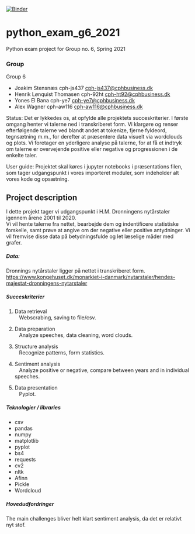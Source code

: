 [![Binder](https://mybinder.org/badge_logo.svg)](https://mybinder.org/v2/gh/JoakimKSS/python_exam_g6_2021/HEAD)

# python_exam_g6_2021
Python exam project for Group no. 6, Spring 2021

### Group
Group 6  
- Joakim Stensnæs			cph-js437	cph-js437@cphbusiness.dk
- Henrik Lønquist Thomasen	cph-92ht	cph-ht92@cphbusiness.dk
- Yones El Bana			cph-ye7		cph-ye7@cphbusiness.dk
- Alex Wagner			cph-aw116	cph-aw116@cphbusiness.dk

Status: Det er lykkedes os, at opfylde alle projektets succeskriterier. I første omgang henter vi talerne ned i transkriberet form.  Vi klargøre og renser efterfølgende talerne ved blandt andet at tokenize, fjerne fyldeord, tegnsætning m.m., for derefter at præsentere data visuelt via wordclouds og plots. Vi foretager en yderligere analyse på talerne, for at få et indtryk om talerne er overvejende positive eller negative og progressionen i de enkelte taler.

User guide: Projektet skal køres i jupyter notebooks i præsentations filen, som tager udgangspunkt i vores importeret moduler, som indeholder alt vores kode og opsætning. 

## Project description


I dette projekt tager vi udgangspunkt i H.M. Dronningens nytårstaler igennem årene 2001 til 2020.  
Vi vil hente talerne fra nettet, bearbejde dem og indentificere statistiske forskelle, samt prøve at angive om der negative eller positive antydninger. Vi vil fremvise disse data på betydningsfulde og let læselige måder med grafer.


##### Data:
Dronnings nytårstaler ligger på nettet i transkriberet form.  
https://www.kongehuset.dk/monarkiet-i-danmark/nytarstaler/hendes-majestat-dronningens-nytarstaler



##### Succeskriterier
1. Data retrieval  
&nbsp;&nbsp;&nbsp;Webscrabing, saving to file/csv.

2. Data preparation  
&nbsp;&nbsp;&nbsp;Analyze speeches, data cleaning, word clouds.

3. Structure analysis  
&nbsp;&nbsp;&nbsp;Recognize patterns, form statistics.

4. Sentiment analysis  
&nbsp;&nbsp;&nbsp;Analyze positive or negative, compare between years and in individual speeches.

5. Data presentation  
&nbsp;&nbsp;&nbsp;Pyplot.


##### Teknologier / libraries
- csv
- pandas
- numpy
- matplotlib
- pyplot
- bs4
- requests
- cv2
- nltk
- Afinn
- Pickle
- Wordcloud

##### Hovedudfordringer
The main challenges bliver helt klart sentiment analysis, da det er relativt nyt stof.